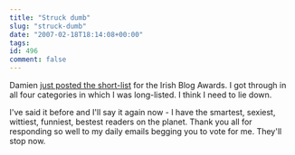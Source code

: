```yaml
---
title: "Struck dumb"
slug: "struck-dumb"
date: "2007-02-18T18:14:08+00:00"
tags:
id: 496
comment: false
---
```


Damien [just posted the short-list](http://awards.ie/blogawards/2007/02/18/2007-irish-blog-awards-short-list-congrats-to-all/) for the Irish Blog Awards. I got through in all four categories in which I was long-listed. I think I need to lie down.

I've said it before and I'll say it again now - I have the smartest, sexiest, wittiest, funniest, bestest readers on the planet. Thank you all for responding so well to my daily emails begging you to vote for me. They'll stop now.
